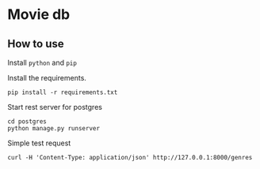 # Movie db

## How to use
Install ```python``` and ```pip```

Install the requirements.
```
pip install -r requirements.txt
```

Start rest server for postgres
```
cd postgres
python manage.py runserver
```

Simple test request
```
curl -H 'Content-Type: application/json' http://127.0.0.1:8000/genres
```
